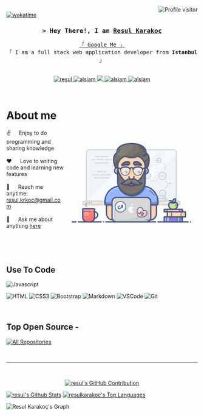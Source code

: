 <!--
<h2 align="center">
  Welcome to Resul Karakoç World!
  <img src="https://media.giphy.com/media/hvRJCLFzcasrR4ia7z/giphy.gif" width="28">
</h2>
-->

<!--
<p align="center">
  <a href="https://github.com/resulkarakooc"><img src="https://readme-typing-svg.herokuapp.com/?lines=Self%20Taught%20Programmer;Front%20End%20Developer;1.5%2B%20years%20of%20coding%20experience;Always%20learning%20new%20things&center=true&width=380&height=45"></a>
</p>

 -->

<a href="https://komarev.com/ghpvc/?username=resulkarakooc">
  <img align="right" src="https://komarev.com/ghpvc/?username=alsiam&label=Visitors&color=0e75b6&style=flat" alt="Profile visitor" />
</a>


[![wakatime](https://wakatime.com/badge/user/eebb3dd8-d9b2-40de-9b88-6fd6cac99dbc.svg)](https://wakatime.com/@eebb3dd8-d9b2-40de-9b88-6fd6cac99dbc)

<!-- Intro  -->
<h3 align="center">
        <samp>&gt; Hey There!, I am
                <b><a target="_blank" href="https://resulkarakooc.github.io/resulkarakoc/">Resul Karakoç</a></b>
        </samp>
</h3>


<p align="center"> 
  <samp>
    <a href="https://www.google.com/search?q=Resul+Karakoç">「 Google Me 」</a>
    <br>
    「 I am a full stack web application developer from <b>Istanbul</b> 」
    <br>
    <br>
  </samp>
</p>

<p align="center">
 <a href="https://resulkarakooc.github.io/portfolio/" target="blank">
  <img src="https://img.shields.io/badge/Website-DC143C?style=for-the-badge&logo=medium&logoColor=white" alt="resul" />
 </a>
 <a href="https://www.linkedin.com/in/resul-karako%C3%A7-aaa370218/" target="_blank">
  <img src="https://img.shields.io/badge/LinkedIn-0077B5?style=for-the-badge&logo=linkedin&logoColor=white" alt="alsiam"/>
 </a>
 <!-- <a href="https://dev.to/alsiam" target="_blank">
  <img src="https://img.shields.io/badge/dev.to-0A0A0A?style=for-the-badge&logo=dev.to&logoColor=white" alt="alsiam" />
 </a> -->
 <a href="https://twitter.com/resul_1st" target="_blank">
  <img src="https://img.shields.io/badge/Twitter-1DA1F2?style=for-the-badge&logo=twitter&logoColor=white" />
 </a>
 <a href="https://www.instagram.com/resul_1st/" target="_blank">
  <img src="https://img.shields.io/badge/Instagram-fe4164?style=for-the-badge&logo=instagram&logoColor=white" alt="alsiam" />
 </a> 
 <a href="#" target="_blank">
  <img src="https://img.shields.io/badge/Facebook-20BEFF?&style=for-the-badge&logo=facebook&logoColor=white" alt="alsiam"  />
  </a> 
</p>
<br />

<!-- About Section -->
 # About me
 
<p>
 <img align="right" width="350" src="/assets/programmer.gif" alt="Coding gif" />
  
 ✌️ &emsp; Enjoy to do programming and sharing knowledge <br/><br/>
 ❤️ &emsp; Love to writing code and learning new features<br/><br/>
 📧 &emsp; Reach me anytime: resul.krkoc@gmail.com<br/><br/>
 💬 &emsp; Ask me about anything [here](https://github.com/resulkarakooc)

</p>

<br/>
<br/>
<br/>

## Use To Code

![Javascript](https://img.shields.io/badge/Javascript-F0DB4F?style=for-the-badge&labelColor=black&logo=javascript&logoColor=F0DB4F)

![HTML](https://img.shields.io/badge/HTML5-E34F26?style=for-the-badge&logo=html5&logoColor=white)
![CSS3](https://img.shields.io/badge/CSS3-1572B6?style=for-the-badge&logo=css3&logoColor=white)
![Bootstrap](https://img.shields.io/badge/Bootstrap-563D7C?style=for-the-badge&logo=bootstrap&logoColor=white)
![Markdown](https://img.shields.io/badge/Markdown-000000?style=for-the-badge&logo=markdown&logoColor=white)
![VSCode](https://img.shields.io/badge/Visual_Studio-0078d7?style=for-the-badge&logo=visual%20studio&logoColor=white)
![Git](https://img.shields.io/badge/Git-F05032?style=for-the-badge&logo=git&logoColor=white)

<br/>

## Top Open Source -

<p align="left">
  <a href="https://github.com/resulkarakooc?tab=repositories" target="_blank"><img alt="All Repositories" title="All Repositories" src="https://img.shields.io/badge/-All%20Repos-2962FF?style=for-the-badge&logo=koding&logoColor=white"/></a>
</p>

<br/>
<hr/>
<br/>

<!--<p align="center">
  <a href="https://github.com/resulkarakooc">
    <img src="https://github-readme-streak-stats.herokuapp.com/?user=resulkarkooc&theme=radical&border=7F3FBF&background=0D1117" alt="Saif's GitHub streak"/>
  </a>
</p>-->

<p align="center">
  <a href="https://github.com/resulkarakooc">
    <img src="https://github-profile-summary-cards.vercel.app/api/cards/profile-details?username=resulkarakooc&theme=radical" alt="resul's GitHub Contribution"/>
  </a>
</p>

<a> 
    <a href="https://github.com/resulkarakooc"><img alt="resul's Github Stats" src="https://denvercoder1-github-readme-stats.vercel.app/api?username=resulkarakooc&show_icons=true&count_private=true&theme=react&border_color=7F3FBF&bg_color=0D1117&title_color=F85D7F&icon_color=F8D866" height="192px" width="49.5%"/></a> 
  <a href="https://github.com/resulkarakooc"><img alt="resulkarakoc's Top Languages" src="https://denvercoder1-github-readme-stats.vercel.app/api/top-langs/?username=resulkarakooc&langs_count=8&layout=compact&theme=react&border_color=7F3FBF&bg_color=0D1117&title_color=F85D7F&icon_color=F8D866" height="192px" width="49.5%"/></a>
  <br/>
</a>


![Resul Karakoç's Graph](https://github-readme-activity-graph.vercel.app/graph?username=resulkarakooc&custom_title=Resul%20Karakoç's%20GitHub%20Activity%20Graph&bg_color=0D1117&color=7F3FBF&line=7F3FBF&point=7F3FBF&area_color=FFFFFF&title_color=FFFFFF&area=true)

